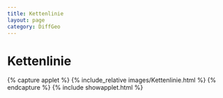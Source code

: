 ```yaml
---
title: Kettenlinie
layout: page
category: DiffGeo
---
```

#  Kettenlinie
{% capture applet %} {% include_relative images/Kettenlinie.html %} {% endcapture %}
{% include showapplet.html %}
